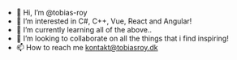 - 👋 Hi, I’m @tobias-roy
- 👀 I’m interested in C#, C++, Vue, React and Angular!
- 🌱 I’m currently learning all of the above..
- 💞️ I’m looking to collaborate on all the things that i find inspiring!
- 📫 How to reach me kontakt@tobiasroy.dk

<!---
tobias-roy/tobias-roy is a ✨ special ✨ repository because its `README.md` (this file) appears on your GitHub profile.
You can click the Preview link to take a look at your changes.
--->
